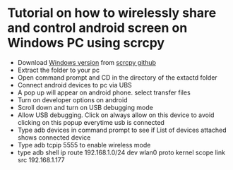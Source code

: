 <h1>Tutorial on how to wirelessly share and control android screen on Windows PC using scrcpy</h1>

* Download [Windows version](https://github.com/Genymobile/scrcpy/releases/download/v1.18/scrcpy-win64-v1.18.zip) from [scrcpy github](https://github.com/Genymobile/scrcpy)
* Extract the folder to your pc
* Open command prompt and CD in the directory of the extactd folder
* Connect android devices to pc via UBS
* A pop up will appear on android phone. select transfer files
* Turn on developer options on android 
* Scroll down and turn on USB debugging mode
* Allow USB debugging. Click on always allow on this device to avoid clicking on this popup everytime usb is connected
* Type adb devices in command prompt to see if List of devices attached shows connected device
* Type adb tcpip 5555 to enable wireless mode
* type adb shell ip route
192.168.1.0/24 dev wlan0 proto kernel scope link src 192.168.1.177
